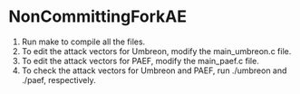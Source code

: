 # NonCommittingForkAE

1. Run make to compile all the files. 
2. To edit the attack vectors for Umbreon, modify the main_umbreon.c file. 
3. To edit the attack vectors for PAEF, modify the main_paef.c file. 
4. To check the attack vectors for Umbreon and PAEF, run ./umbreon and ./paef, respectively.